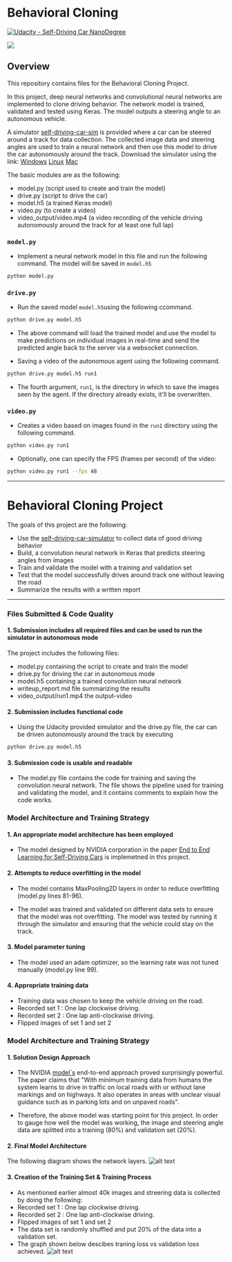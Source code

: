 
[//]: # (Image References)

[image1]: ./examples/placeholder.png "Model Visualization"
[image2]: ./examples/placeholder.png "Grayscaling"
[image3]: ./examples/placeholder_small.png "Recovery Image"
[image4]: ./examples/placeholder_small.png "Recovery Image"
[image5]: ./examples/placeholder_small.png "Recovery Image"
[image6]: ./examples/placeholder_small.png "Normal Image"
[image7]: ./examples/placeholder_small.png "Flipped Image"
[image8]: ./examples/model_cnn.png "model Image"
[image9]: ./examples/Figure_1.png "graph Image"

# **Behavioral Cloning** 

[![Udacity - Self-Driving Car NanoDegree](https://s3.amazonaws.com/udacity-sdc/github/shield-carnd.svg)](http://www.udacity.com/drive)

![](video_output/behavioral_cloning.gif)

Overview
---
This repository contains files for the Behavioral Cloning Project.

In this project, deep neural networks and convolutional neural networks are implemented to clone driving behavior. The network model is  trained, validated and tested using Keras. The model outputs a steering angle to an autonomous vehicle.

A simulator [self-driving-car-sim](https://github.com/udacity/self-driving-car-sim.git) is provided where a car can be steered around a track for data collection. The collected image data and steering angles are used to train a neural network and then use this model to drive the car autonomously around the track. Download the simulator using the link: [Windows](https://s3-us-west-1.amazonaws.com/udacity-selfdrivingcar/Term1-Sim/term1-simulator-windows.zip) [Linux](https://s3-us-west-1.amazonaws.com/udacity-selfdrivingcar/Term1-Sim/term1-simulator-linux.zip) [Mac](https://s3-us-west-1.amazonaws.com/udacity-selfdrivingcar/Term1-Sim/term1-simulator-mac.zip)

The basic modules are as the following: 
* model.py (script used to create and train the model)
* drive.py (script to drive the car)
* model.h5 (a trained Keras model)
* video.py (to create a video)
* video_output/video.mp4 (a video recording of the vehicle driving autonomously around the track for at least one full lap)

### `model.py`
* Implement a neural network model in this file and run the following command. The model will be saved in `model.h5`
```sh
python model.py
```
### `drive.py`

* Run the saved model `model.h5`using the following ccommand.
```sh
python drive.py model.h5
```
* The above command will load the trained model and use the model to make predictions on individual images in real-time and send the predicted angle back to the server via a websocket connection.

* Saving a video of the autonomous agent using the following command.
```sh
python drive.py model.h5 run1
```
* The fourth argument, `run1`, is the directory in which to save the images seen by the agent. If the directory already exists, it'll be overwritten.

### `video.py`

* Creates a video based on images found in the `run1` directory using the following command.
```sh
python video.py run1
```
* Optionally, one can specify the FPS (frames per second) of the video:

```sh
python video.py run1 --fps 48
```
---

# **Behavioral Cloning Project**

The goals of this project are the following:
* Use the [self-driving-car-simulator](https://github.com/udacity/self-driving-car-sim.git) to collect data of good driving behavior
* Build, a convolution neural network in Keras that predicts steering angles from images
* Train and validate the model with a training and validation set
* Test that the model successfully drives around track one without leaving the road
* Summarize the results with a written report
---
### Files Submitted & Code Quality

#### 1. Submission includes all required files and can be used to run the simulator in autonomous mode

The project includes the following files:
* model.py containing the script to create and train the model
* drive.py for driving the car in autonomous mode
* model.h5 containing a trained convolution neural network 
* writeup_report.md file summarizing the results
* video_output/run1.mp4 the output-video 

#### 2. Submission includes functional code
* Using the Udacity provided simulator and the drive.py file, the car can be driven autonomously around the track by executing 
```sh
python drive.py model.h5
```
#### 3. Submission code is usable and readable

* The model.py file contains the code for training and saving the convolution neural network. The file shows the pipeline used for training and validating the model, and it contains comments to explain how the code works.

### Model Architecture and Training Strategy

#### 1. An appropriate model architecture has been employed
* The model designed by NVIDIA corporation in the paper [End to End Learning for Self-Driving Cars](https://www.researchgate.net/publication/301648615_End_to_End_Learning_for_Self-Driving_Cars) is implemetned in this project. 

#### 2. Attempts to reduce overfitting in the model

* The model contains MaxPooling2D layers in order to reduce overfitting (model.py lines 81-96). 

* The model was trained and validated on different data sets to ensure that the model was not overfitting. The model was tested by running it through the simulator and ensuring that the vehicle could stay on the track.

#### 3. Model parameter tuning

* The model used an adam optimizer, so the learning rate was not tuned manually (model.py line 99).

#### 4. Appropriate training data

* Training data was chosen to keep the vehicle driving on the road.
* Recorded set 1 : One lap clockwise driving.
* Recorded set 2 : One lap anti-clockwise driving.
* Flipped images of set 1 and set 2

### Model Architecture and Training Strategy

#### 1. Solution Design Approach

* The NVIDIA [model´s](https://www.researchgate.net/publication/301648615_End_to_End_Learning_for_Self-Driving_Cars) end-to-end approach
proved surprisingly powerful. The paper claims that "With minimum training data from humans the system learns to drive in traffic on local roads with or without lane markings and on highways. It also operates in areas with unclear visual guidance such as in parking lots and on unpaved roads".

* Therefore, the above model was starting point for this project. In order to gauge how well the model was working, the image and steering angle data are splitted into a training (80%) and validation set (20%). 

#### 2. Final Model Architecture

The following diagram shows the network layers.
![alt text][image8]

#### 3. Creation of the Training Set & Training Process

* As mentioned earlier almost 40k images and streering data is collected by doing the following:
* Recorded set 1 : One lap clockwise driving.
* Recorded set 2 : One lap anti-clockwise driving.
* Flipped images of set 1 and set 2
* The data set is randomly shuffled and put 20% of the data into a validation set. 
* The graph shown below descibes traning loss vs validation loss achieved.
![alt text][image9]

